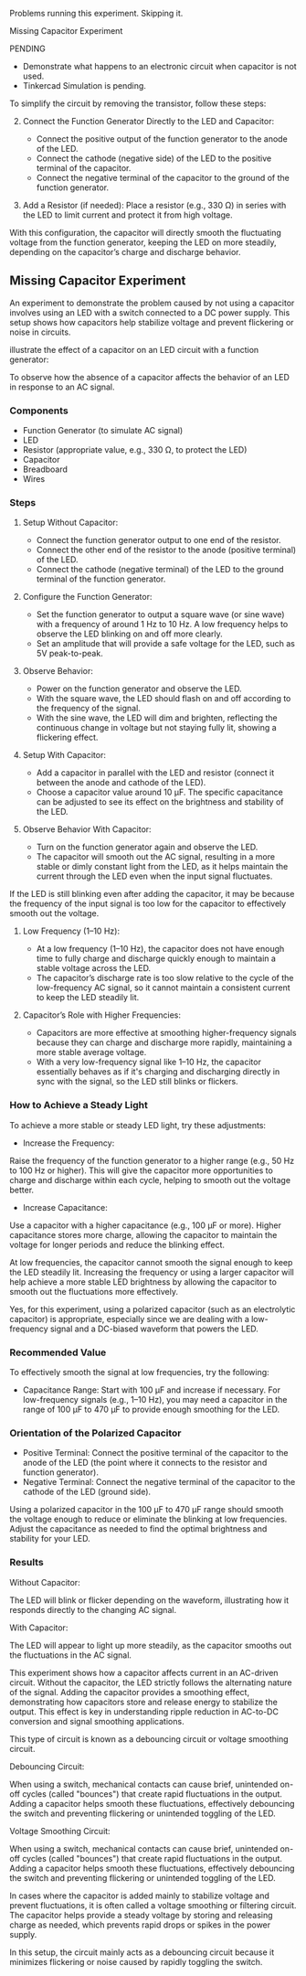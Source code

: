 Problems running this experiment. Skipping it.

Missing Capacitor Experiment

PENDING

- Demonstrate what happens to an electronic circuit when capacitor is not used.
- Tinkercad Simulation is pending.

To simplify the circuit by removing the transistor, follow these steps:

2. Connect the Function Generator Directly to the LED and Capacitor:
   - Connect the positive output of the function generator to the anode of the LED.
   - Connect the cathode (negative side) of the LED to the positive terminal of the capacitor.
   - Connect the negative terminal of the capacitor to the ground of the function generator.

3. Add a Resistor (if needed): Place a resistor (e.g., 330 Ω) in series with the LED to limit current and protect it from high voltage.

With this configuration, the capacitor will directly smooth the fluctuating voltage from the function generator, keeping the LED on more steadily, depending on the capacitor’s charge and discharge behavior.

## Missing Capacitor Experiment

An  experiment to demonstrate the problem caused by not using a capacitor involves using an LED with a switch connected to a DC power supply. This setup shows how capacitors help stabilize voltage and prevent flickering or noise in circuits.

illustrate the effect of a capacitor on an LED circuit with a function generator:

To observe how the absence of a capacitor affects the behavior of an LED in response to an AC signal.

### Components

- Function Generator (to simulate AC signal)
- LED
- Resistor (appropriate value, e.g., 330 Ω, to protect the LED)
- Capacitor
- Breadboard
- Wires

### Steps

1. Setup Without Capacitor:
   - Connect the function generator output to one end of the resistor.
   - Connect the other end of the resistor to the anode (positive terminal) of the LED.
   - Connect the cathode (negative terminal) of the LED to the ground terminal of the function generator.

2. Configure the Function Generator:
   - Set the function generator to output a square wave (or sine wave) with a frequency of around 1 Hz to 10 Hz. A low frequency helps to observe the LED blinking on and off more clearly.
   - Set an amplitude that will provide a safe voltage for the LED, such as 5V peak-to-peak.

3. Observe Behavior:
   - Power on the function generator and observe the LED.
   - With the square wave, the LED should flash on and off according to the frequency of the signal.
   - With the sine wave, the LED will dim and brighten, reflecting the continuous change in voltage but not staying fully lit, showing a flickering effect.

4. Setup With Capacitor:
   - Add a capacitor in parallel with the LED and resistor (connect it between the anode and cathode of the LED).
   - Choose a capacitor value around 10 µF. The specific capacitance can be adjusted to see its effect on the brightness and stability of the LED.

5. Observe Behavior With Capacitor:
   - Turn on the function generator again and observe the LED.
   - The capacitor will smooth out the AC signal, resulting in a more stable or dimly constant light from the LED, as it helps maintain the current through the LED even when the input signal fluctuates.

If the LED is still blinking even after adding the capacitor, it may be because the frequency of the input signal is too low for the capacitor to effectively smooth out the voltage.

1. Low Frequency (1–10 Hz):
   - At a low frequency (1–10 Hz), the capacitor does not have enough time to fully charge and discharge quickly enough to maintain a stable voltage across the LED.
   - The capacitor’s discharge rate is too slow relative to the cycle of the low-frequency AC signal, so it cannot maintain a consistent current to keep the LED steadily lit.

2. Capacitor’s Role with Higher Frequencies:
   - Capacitors are more effective at smoothing higher-frequency signals because they can charge and discharge more rapidly, maintaining a more stable average voltage.
   - With a very low-frequency signal like 1–10 Hz, the capacitor essentially behaves as if it's charging and discharging directly in sync with the signal, so the LED still blinks or flickers.

### How to Achieve a Steady Light

To achieve a more stable or steady LED light, try these adjustments:

- Increase the Frequency:

Raise the frequency of the function generator to a higher range (e.g., 50 Hz to 100 Hz or higher). This will give the capacitor more opportunities to charge and discharge within each cycle, helping to smooth out the voltage better.

- Increase Capacitance:

Use a capacitor with a higher capacitance (e.g., 100 µF or more). Higher capacitance stores more charge, allowing the capacitor to maintain the voltage for longer periods and reduce the blinking effect.


At low frequencies, the capacitor cannot smooth the signal enough to keep the LED steadily lit. Increasing the frequency or using a larger capacitor will help achieve a more stable LED brightness by allowing the capacitor to smooth out the fluctuations more effectively.

Yes, for this experiment, using a polarized capacitor (such as an electrolytic capacitor) is appropriate, especially since we are dealing with a low-frequency signal and a DC-biased waveform that powers the LED.

### Recommended Value

To effectively smooth the signal at low frequencies, try the following:

- Capacitance Range: Start with 100 µF and increase if necessary. For low-frequency signals (e.g., 1–10 Hz), you may need a capacitor in the range of 100 µF to 470 µF to provide enough smoothing for the LED.

### Orientation of the Polarized Capacitor

- Positive Terminal: Connect the positive terminal of the capacitor to the anode of the LED (the point where it connects to the resistor and function generator).
- Negative Terminal: Connect the negative terminal of the capacitor to the cathode of the LED (ground side).


Using a polarized capacitor in the 100 µF to 470 µF range should smooth the voltage enough to reduce or eliminate the blinking at low frequencies. Adjust the capacitance as needed to find the optimal brightness and stability for your LED.

### Results

Without Capacitor:

The LED will blink or flicker depending on the waveform, illustrating how it responds directly to the changing AC signal.

With Capacitor:

The LED will appear to light up more steadily, as the capacitor smooths out the fluctuations in the AC signal.

This experiment shows how a capacitor affects current in an AC-driven circuit. Without the capacitor, the LED strictly follows the alternating nature of the signal. Adding the capacitor provides a smoothing effect, demonstrating how capacitors store and release energy to stabilize the output. This effect is key in understanding ripple reduction in AC-to-DC conversion and signal smoothing applications.

This type of circuit is known as a debouncing circuit or voltage smoothing circuit.

Debouncing Circuit:

When using a switch, mechanical contacts can cause brief, unintended on-off cycles (called "bounces") that create rapid fluctuations in the output. Adding a capacitor helps smooth these fluctuations, effectively debouncing the switch and preventing flickering or unintended toggling of the LED.

Voltage Smoothing Circuit:

When using a switch, mechanical contacts can cause brief, unintended on-off cycles (called "bounces") that create rapid fluctuations in the output. Adding a capacitor helps smooth these fluctuations, effectively debouncing the switch and preventing flickering or unintended toggling of the LED.

In cases where the capacitor is added mainly to stabilize voltage and prevent fluctuations, it is often called a voltage smoothing or filtering circuit. The capacitor helps provide a steady voltage by storing and releasing charge as needed, which prevents rapid drops or spikes in the power supply.

In this setup, the circuit mainly acts as a debouncing circuit because it minimizes flickering or noise caused by rapidly toggling the switch.
